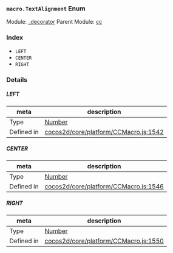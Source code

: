 ### `macro.TextAlignment` Enum



Module: [_decorator](../modules/_decorator.md)
Parent Module: [cc](../modules/cc.md)





### Index
  - `LEFT`
  - `CENTER`
  - `RIGHT`

### Details


##### LEFT

> 

| meta | description |
|------|-------------|
| Type | <a href="https://developer.mozilla.org/en/JavaScript/Reference/Global_Objects/Number" class="crosslink external" target="_blank">Number</a> |
| Defined in | [cocos2d/core/platform/CCMacro.js:1542](https://github.com/cocos-creator/engine/blob/9546fb0f9c421d190e0aba7645402156498449ea/cocos2d/core/platform/CCMacro.js#L1542) |



##### CENTER

> 

| meta | description |
|------|-------------|
| Type | <a href="https://developer.mozilla.org/en/JavaScript/Reference/Global_Objects/Number" class="crosslink external" target="_blank">Number</a> |
| Defined in | [cocos2d/core/platform/CCMacro.js:1546](https://github.com/cocos-creator/engine/blob/9546fb0f9c421d190e0aba7645402156498449ea/cocos2d/core/platform/CCMacro.js#L1546) |



##### RIGHT

> 

| meta | description |
|------|-------------|
| Type | <a href="https://developer.mozilla.org/en/JavaScript/Reference/Global_Objects/Number" class="crosslink external" target="_blank">Number</a> |
| Defined in | [cocos2d/core/platform/CCMacro.js:1550](https://github.com/cocos-creator/engine/blob/9546fb0f9c421d190e0aba7645402156498449ea/cocos2d/core/platform/CCMacro.js#L1550) |


